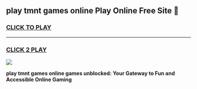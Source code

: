 
## play tmnt games online Play Online Free Site 👋
<h3>
<a href="https://download.freeplayer.one?title=play_tmnt_games_online&ref=21F">CLICK TO PLAY</a></h3>
<hr>

<h3>
<a href="https://download.freeplayer.one?title=play_tmnt_games_online&ref=21F">CLICK 2 PLAY</a>
  
</h3>

<a href="https://download.freeplayer.one?title=play_tmnt_games_online&ref=21F"><img src="https://cdnb.artstation.com/p/assets/images/images/032/539/853/original/anto-thomas-button-gif.gif"></a>


**play tmnt games online games unblocked: Your Gateway to Fun and Accessible Online Gaming**
